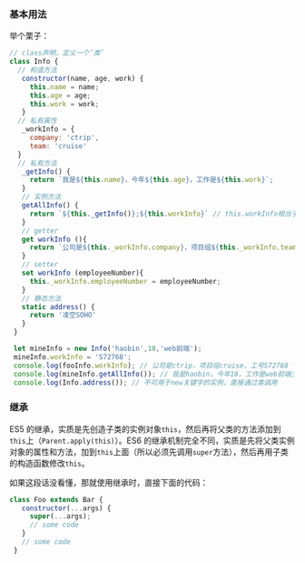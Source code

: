 ### 基本用法

举个栗子：

```js
// class声明，定义一个‘类’
class Info {
  // 构造方法
   constructor(name, age, work) {
     this.name = name;
     this.age = age;
     this.work = work;
   }
  // 私有属性
   _workInfo = {
     company: 'ctrip',
     team: 'cruise'
  }
  // 私有方法
   _getInfo() {
     return `我是${this.name}，今年${this.age}，工作是${this.work}`;
   }   
   // 实例方法
   getAllInfo() {
     return `${this._getInfo()};${this.workInfo}` // this.workInfo相当于一个实例属性
   }
   // getter
   get workInfo (){
     return `公司是${this._workInfo.company}，项目组${this._workInfo.team}，工号${this._workInfo.employeeNumber || '未知'}`;
   }
   // setter
   set workInfo (employeeNumber){
     this._workInfo.employeeNumber = employeeNumber;
   }
   // 静态方法
   static address() {
     return '凌空SOHO'
   }
 }

 let mineInfo = new Info('haobin',18,'web前端');
 mineInfo.workInfo = 'S72768'; 
 console.log(fooInfo.workInfo); // 公司是ctrip，项目组cruise，工号S72768
 console.log(mineInfo.getAllInfo()); // 我是haobin，今年18，工作是web前端;公司是ctrip，项目组cruise，工号S72768
 console.log(Info.address()); // 不可用于new关键字的实例，直接通过类调用
```

### 继承

ES5 的继承，实质是先创造子类的实例对象`this`，然后再将父类的方法添加到`this`上（`Parent.apply(this)`）。ES6 的继承机制完全不同，实质是先将父类实例对象的属性和方法，加到`this`上面（所以必须先调用`super`方法），然后再用子类的构造函数修改`this`。

如果这段话没看懂，那就使用继承时，直接下面的代码：

```js
class Foo extends Bar {
   constructor(...args) {
     super(...args);
     // some code
   }
   // some code
 }
```




